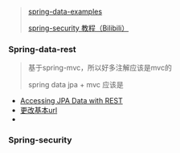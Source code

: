 > [spring-data-examples](https://github.com/spring-projects/spring-data-examples/tree/main/rest/security/src/main/java/example/springdata/rest/security)
>
> [spring-security 教程（Bilibili）](https://www.bilibili.com/video/BV1mm4y1X7Hc?p=27&spm_id_from=pageDriver)

### Spring-data-rest

> 基于spring-mvc，所以好多注解应该是mvc的
>
> spring data jpa + mvc 应该是

- [Accessing JPA Data with REST](https://spring.io/guides/gs/accessing-data-rest/)
- [更改基本url](https://docs.spring.io/spring-data/rest/docs/current/reference/html/#getting-started.changing-base-uri)
- 

### Spring-security
